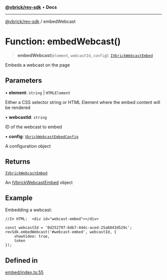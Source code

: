 [**@vbrick/rev-sdk**](../README.md) • **Docs**

***

[@vbrick/rev-sdk](../README.md) / embedWebcast

# Function: embedWebcast()

> **embedWebcast**(`element`, `webcastId`, `config`): [`IVbrickWebcastEmbed`](../interfaces/IVbrickWebcastEmbed.md)

Embeds a webcast on the page

## Parameters

• **element**: `string` \| `HTMLElement`

Either a CSS selector string or HTML Element where the embed content will be rendered

• **webcastId**: `string`

ID of the webcast to embed

• **config**: [`VbrickWebcastEmbedConfig`](../interfaces/VbrickWebcastEmbedConfig.md)

A configuration object

## Returns

[`IVbrickWebcastEmbed`](../interfaces/IVbrickWebcastEmbed.md)

An [IVbrickWebcastEmbed](../interfaces/IVbrickWebcastEmbed.md) object

## Example

Embedding a webcast:
```
//In HTML:  <div id="webcast-embed"></div>

const webcastId = '0d252797-6db7-44dc-aced-25a6843d529c';
revSdk.embedWebcast('#webcast-embed', webcastId, {
    showVideo: true,
    token
});
```

## Defined in

[embed/index.ts:55](https://github.com/vbrick/rev-sdk-js/blob/main/src/embed/index.ts#L55)
